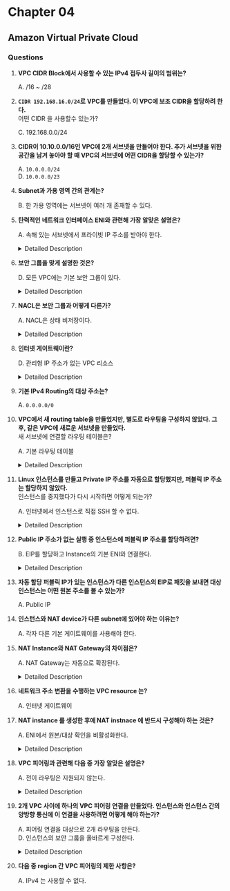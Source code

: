 # Chapter 04

## Amazon Virtual Private Cloud

### Questions

1. **VPC CIDR Block에서 사용할 수 있는 IPv4 접두사 길이의 범위는?**  

    A. /16 ~ /28

1. **`CIDR 192.168.16.0/24`로 VPC를 만들었다. 이 VPC에 보조 CIDR을 할당하려 한다.**  
어떤 CIDR 을 사용할수 있는가?

    C. 192.168.0.0/24

1. **CIDR이 10.10.0.0/16인 VPC에 2개 서브넷을 만들어야 한다. 추가 서브넷을 위한 공간을 남겨 놓아야 할 때 VPC의 서브넷에 어떤 CIDR을 할당할 수 있는가?**  

    A. `10.0.0.0/24`  
    D. `10.0.0.0/23`

1. **Subnet과 가용 영역 간의 관계는?**  

    B. 한 가용 영역에는 서브넷이 여러 개 존재할 수 있다.

1. **탄력적인 네트워크 인터페이스 ENI와 관련해 가장 알맞은 설명은?**  

    A. 속해 있는 서브넷에서 프라이빗 IP 주소를 받아야 한다.

    <details><summary>Detailed Description</summary>

    </details>

1. **보안 그룹을 맞게 설명한 것은?**  

    D. 모든 VPC에는 기본 보안 그룹이 있다.

    <details><summary>Detailed Description</summary>

    </details>

1. **NACL은 보안 그룹과 어떻게 다른가?**  

    A. NACL은 상태 비저장이다.

    <details><summary>Detailed Description</summary>

    </details>

1. **인터넷 게이트웨이란?**  

    D. 관리형 IP 주소가 없는 VPC 리소스

    <details><summary>Detailed Description</summary>

    </details>

1. **기본 IPv4 Routing의 대상 주소는?**  

    A. `0.0.0.0/0`

1. **VPC에서 새 routing table을 만들었지만, 별도로 라우팅을 구성하지 않았다. 그 후, 같은 VPC에 새로운 서브넷을 만들었다.**  
새 서브넷에 연결할 라우팅 테이블은?

    A. 기본 라우팅 테이블

    <details><summary>Detailed Description</summary>

    </details>

1. **Linux 인스턴스를 만들고 Private IP 주소를 자동으로 할당했지만, 퍼블릭 IP 주소는 할당하지 않았다.**  
인스턴스를 중지했다가 다시 시작하면 어떻게 되는가?

    A. 인터넷에서 인스턴스로 직접 SSH 할 수 없다.

    <details><summary>Detailed Description</summary>

    </details>

1. **Public IP 주소가 없는 실행 중 인스턴스에 퍼블릭 IP 주소를 할당하려면?**  

    B. EIP를 할당하고 Instance의 기본 ENI와 연결한다.

    <details><summary>Detailed Description</summary>

    </details>

1. **자동 할당 퍼블릭 IP가 있는 인스턴스가 다른 인스턴스의 EIP로 패킷을 보내면 대상 인스턴스는 어떤 원본 주소를 볼 수 있는가?**  

    A. Public IP

1. **인스턴스와 NAT device가 다른 subnet에 있어야 하는 이유는?**  

    A. 각자 다른 기본 게이트웨이를 사용해야 한다.

1. **NAT Instance와 NAT Gateway의 차이점은?**  

    A. NAT Gateway는 자동으로 확장된다.

    <details><summary>Detailed Description</summary>

    </details>

1. **네트워크 주소 변환을 수행하는 VPC resource 는?**  

    A. 인터넷 게이트웨이

1. **NAT instance 를 생성한 후에 NAT instnace 에 반드시 구성해야 하는 것은?**  

    A. ENI에서 원본/대상 확인을 비활성화한다.

    <details><summary>Detailed Description</summary>

    </details>

1. **VPC 피어링과 관련해 다음 중 가장 알맞은 설명은?**  

    A. 전이 라우팅은 지원되지 않는다.

    <details><summary>Detailed Description</summary>

    </details>

1. **2개 VPC 사이에 하나의 VPC 피어링 연결을 만들었다. 인스턴스와 인스턴스 간의 양방향 통신에 이 연결을 사용하려면 어떻게 해야 하는가?**  

    A. 피어링 연결을 대상으로 2개 라우팅을 만든다.  
    D. 인스턴스의 보안 그룹을 올바르게 구성한다.

    <details><summary>Detailed Description</summary>

    </details>

1. **다음 중 region 간 VPC 피어링의 제한 사항은?**  

    A. IPv4 는 사용할 수 없다.

